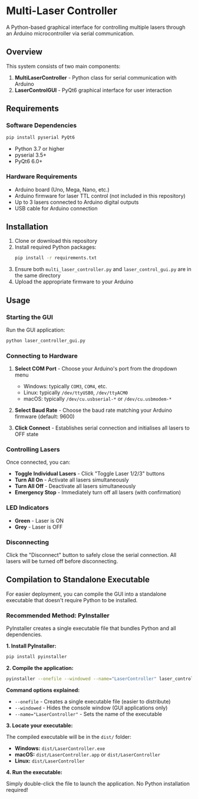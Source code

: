 # Multi-Laser Controller

A Python-based graphical interface for controlling multiple lasers through an Arduino microcontroller via serial communication.

## Overview

This system consists of two main components:
1. **MultiLaserController** - Python class for serial communication with Arduino
2. **LaserControlGUI** - PyQt6 graphical interface for user interaction

## Requirements

### Software Dependencies

```bash
pip install pyserial PyQt6
```

- Python 3.7 or higher
- pyserial 3.5+
- PyQt6 6.0+

### Hardware Requirements

- Arduino board (Uno, Mega, Nano, etc.)
- Arduino firmware for laser TTL control (not included in this repository)
- Up to 3 lasers connected to Arduino digital outputs
- USB cable for Arduino connection

## Installation

1. Clone or download this repository
2. Install required Python packages:
   ```bash
   pip install -r requirements.txt
   ```
3. Ensure both `multi_laser_controller.py` and `laser_control_gui.py` are in the same directory
4. Upload the appropriate firmware to your Arduino

## Usage

### Starting the GUI

Run the GUI application:

```bash
python laser_controller_gui.py
```

### Connecting to Hardware

1. **Select COM Port** - Choose your Arduino's port from the dropdown menu
   - Windows: typically `COM3`, `COM4`, etc.
   - Linux: typically `/dev/ttyUSB0`, `/dev/ttyACM0`
   - macOS: typically `/dev/cu.usbserial-*` or `/dev/cu.usbmodem-*`

2. **Select Baud Rate** - Choose the baud rate matching your Arduino firmware (default: 9600)

3. **Click Connect** - Establishes serial connection and initialises all lasers to OFF state

### Controlling Lasers

Once connected, you can:

- **Toggle Individual Lasers** - Click "Toggle Laser 1/2/3" buttons
- **Turn All On** - Activate all lasers simultaneously
- **Turn All Off** - Deactivate all lasers simultaneously
- **Emergency Stop** - Immediately turn off all lasers (with confirmation)

### LED Indicators

- **Green** - Laser is ON
- **Grey** - Laser is OFF

### Disconnecting

Click the "Disconnect" button to safely close the serial connection. All lasers will be turned off before disconnecting.

## Compilation to Standalone Executable

For easier deployment, you can compile the GUI into a standalone executable that doesn't require Python to be installed.

### Recommended Method: PyInstaller

PyInstaller creates a single executable file that bundles Python and all dependencies.

**1. Install PyInstaller:**

```bash
pip install pyinstaller
```

**2. Compile the application:**

```bash
pyinstaller --onefile --windowed --name="LaserController" laser_controller_gui.py
```

**Command options explained:**
- `--onefile` - Creates a single executable file (easier to distribute)
- `--windowed` - Hides the console window (GUI applications only)
- `--name="LaserController"` - Sets the name of the executable

**3. Locate your executable:**

The compiled executable will be in the `dist/` folder:
- **Windows:** `dist/LaserController.exe`
- **macOS:** `dist/LaserController.app` or `dist/LaserController`
- **Linux:** `dist/LaserController`

**4. Run the executable:**

Simply double-click the file to launch the application. No Python installation required!